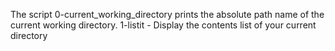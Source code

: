 The script 0-current_working_directory prints the absolute path name of the current working directory.
1-listit - Display the contents list of your current directory
